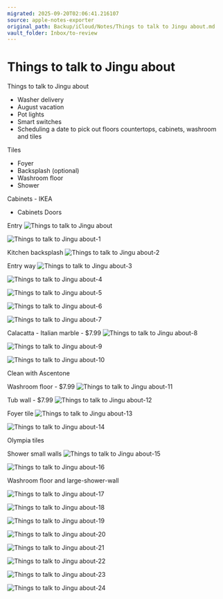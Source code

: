 ```yaml
---
migrated: 2025-09-20T02:06:41.216107
source: apple-notes-exporter
original_path: Backup/iCloud/Notes/Things to talk to Jingu about.md
vault_folder: Inbox/to-review
---
```

# Things to talk to Jingu about

Things to talk to Jingu about

- Washer delivery
- August vacation
- Pot lights
- Smart switches
- Scheduling a date to pick out floors countertops, cabinets, washroom and tiles

Tiles
- Foyer
- Backsplash (optional)
- Washroom floor
- Shower

Cabinets - IKEA
- Cabinets Doors

Entry 
![Things to talk to Jingu about](images/Things%20to%20talk%20to%20Jingu%20about.jpeg)

![Things to talk to Jingu about-1](images/Things%20to%20talk%20to%20Jingu%20about-1.jpeg)

Kitchen backsplash 
![Things to talk to Jingu about-2](images/Things%20to%20talk%20to%20Jingu%20about-2.jpeg)

Entry way 
![Things to talk to Jingu about-3](images/Things%20to%20talk%20to%20Jingu%20about-3.jpeg)

![Things to talk to Jingu about-4](images/Things%20to%20talk%20to%20Jingu%20about-4.jpeg)

![Things to talk to Jingu about-5](images/Things%20to%20talk%20to%20Jingu%20about-5.jpeg)

![Things to talk to Jingu about-6](images/Things%20to%20talk%20to%20Jingu%20about-6.jpeg)

![Things to talk to Jingu about-7](images/Things%20to%20talk%20to%20Jingu%20about-7.jpeg)

Calacatta - Italian marble - $7.99
![Things to talk to Jingu about-8](images/Things%20to%20talk%20to%20Jingu%20about-8.jpeg)

![Things to talk to Jingu about-9](images/Things%20to%20talk%20to%20Jingu%20about-9.jpeg)

![Things to talk to Jingu about-10](images/Things%20to%20talk%20to%20Jingu%20about-10.jpeg)

Clean with Ascentone

Washroom floor - $7.99
![Things to talk to Jingu about-11](images/Things%20to%20talk%20to%20Jingu%20about-11.jpeg)

Tub wall - $7.99
![Things to talk to Jingu about-12](images/Things%20to%20talk%20to%20Jingu%20about-12.jpeg)

Foyer tile
![Things to talk to Jingu about-13](images/Things%20to%20talk%20to%20Jingu%20about-13.jpeg)

![Things to talk to Jingu about-14](images/Things%20to%20talk%20to%20Jingu%20about-14.jpeg)

Olympia tiles

Shower small walls
![Things to talk to Jingu about-15](images/Things%20to%20talk%20to%20Jingu%20about-15.jpeg)

![Things to talk to Jingu about-16](images/Things%20to%20talk%20to%20Jingu%20about-16.jpeg)

Washroom floor and large-shower-wall

![Things to talk to Jingu about-17](images/Things%20to%20talk%20to%20Jingu%20about-17.jpeg)

![Things to talk to Jingu about-18](images/Things%20to%20talk%20to%20Jingu%20about-18.jpeg)

![Things to talk to Jingu about-19](images/Things%20to%20talk%20to%20Jingu%20about-19.jpeg)

![Things to talk to Jingu about-20](images/Things%20to%20talk%20to%20Jingu%20about-20.jpeg)

![Things to talk to Jingu about-21](images/Things%20to%20talk%20to%20Jingu%20about-21.jpeg)

![Things to talk to Jingu about-22](images/Things%20to%20talk%20to%20Jingu%20about-22.jpeg)

![Things to talk to Jingu about-23](images/Things%20to%20talk%20to%20Jingu%20about-23.jpeg)

![Things to talk to Jingu about-24](images/Things%20to%20talk%20to%20Jingu%20about-24.jpeg)

